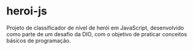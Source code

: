 # heroi-js
Projeto de classificador de nível de herói em JavaScript, desenvolvido como parte de um desafio da DIO, com o objetivo de praticar conceitos básicos de programação.
